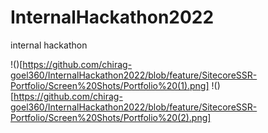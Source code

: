 # InternalHackathon2022
internal hackathon

!()[https://github.com/chirag-goel360/InternalHackathon2022/blob/feature/SitecoreSSR-Portfolio/Screen%20Shots/Portfolio%20(1).png]
!()[https://github.com/chirag-goel360/InternalHackathon2022/blob/feature/SitecoreSSR-Portfolio/Screen%20Shots/Portfolio%20(2).png]
